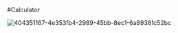 #Calculator



![404351167-4e353fb4-2989-45bb-8ec1-6a8938fc52bc](https://github.com/user-attachments/assets/ba46b305-8ba2-4707-b0b7-5c8b2254313f)

